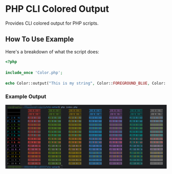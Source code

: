 # PHP CLI Colored Output

Provides CLI colored output for PHP scripts.

## How To Use Example

Here's a breakdown of what the script does:

```php
<?php

include_once 'Color.php';

echo Color::output("This is my string", Color::FOREGROUND_BLUE, Color::BACKGROUND_BLACK);
```

### Example Output

![Example](demo.png)

